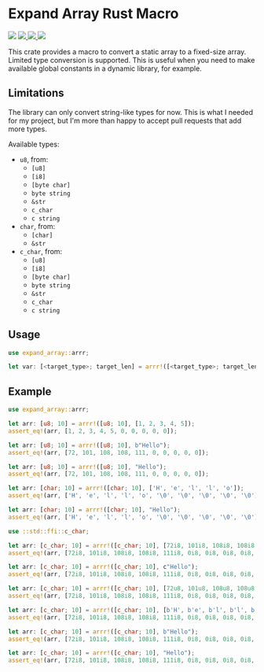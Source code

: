 # Expand Array Rust Macro

![](https://img.shields.io/github/actions/workflow/status/acovaci/expand-array-rust-macro/rust.yml)
[
![](https://img.shields.io/crates/v/expand-array)
![](https://img.shields.io/crates/d/expand-array)
![](https://img.shields.io/crates/l/expand-array)
](https://crates.io/crates/expand-array)

This crate provides a macro to convert a static array to a fixed-size array.
Limited type conversion is supported. This is useful when you need to make
available global constants in a dynamic library, for example.

## Limitations

The library can only convert string-like types for now. This is what I needed
for my project, but I'm more than happy to accept pull requests that add more
types.

Available types:

- `u8`, from:
  - `[u8]`
  - `[i8]`
  - `[byte char]`
  - `byte string`
  - `&str`
  - `c_char`
  - `c string`
- `char`, from:
  - `[char]`
  - `&str`
- `c_char`, from:
  - `[u8]`
  - `[i8]`
  - `[byte char]`
  - `byte string`
  - `&str`
  - `c_char`
  - `c string`

## Usage

```rust
use expand_array::arrr;

let var: [<target_type>; target_len] = arrr!([<target_type>; target_len], <array>);
```

## Example

```rust
use expand_array::arrr;

let arr: [u8; 10] = arrr!([u8; 10], [1, 2, 3, 4, 5]);
assert_eq!(arr, [1, 2, 3, 4, 5, 0, 0, 0, 0, 0]);

let arr: [u8; 10] = arrr!([u8; 10], b"Hello");
assert_eq!(arr, [72, 101, 108, 108, 111, 0, 0, 0, 0, 0]);

let arr: [u8; 10] = arrr!([u8; 10], "Hello");
assert_eq!(arr, [72, 101, 108, 108, 111, 0, 0, 0, 0, 0]);

let arr: [char; 10] = arrr!([char; 10], ['H', 'e', 'l', 'l', 'o']);
assert_eq!(arr, ['H', 'e', 'l', 'l', 'o', '\0', '\0', '\0', '\0', '\0']);

let arr: [char; 10] = arrr!([char; 10], "Hello");
assert_eq!(arr, ['H', 'e', 'l', 'l', 'o', '\0', '\0', '\0', '\0', '\0']);

use ::std::ffi::c_char;

let arr: [c_char; 10] = arrr!([c_char; 10], [72i8, 101i8, 108i8, 108i8, 111i8]);
assert_eq!(arr, [72i8, 101i8, 108i8, 108i8, 111i8, 0i8, 0i8, 0i8, 0i8, 0i8]);

let arr: [c_char; 10] = arrr!([c_char; 10], c"Hello");
assert_eq!(arr, [72i8, 101i8, 108i8, 108i8, 111i8, 0i8, 0i8, 0i8, 0i8, 0i8]);

let arr: [c_char; 10] = arrr!([c_char; 10], [72u8, 101u8, 108u8, 108u8, 111u8]);
assert_eq!(arr, [72i8, 101i8, 108i8, 108i8, 111i8, 0i8, 0i8, 0i8, 0i8, 0i8]);

let arr: [c_char; 10] = arrr!([c_char; 10], [b'H', b'e', b'l', b'l', b'o']);
assert_eq!(arr, [72i8, 101i8, 108i8, 108i8, 111i8, 0i8, 0i8, 0i8, 0i8, 0i8]);

let arr: [c_char; 10] = arrr!([c_char; 10], b"Hello");
assert_eq!(arr, [72i8, 101i8, 108i8, 108i8, 111i8, 0i8, 0i8, 0i8, 0i8, 0i8]);

let arr: [c_char; 10] = arrr!([c_char; 10], "Hello");
assert_eq!(arr, [72i8, 101i8, 108i8, 108i8, 111i8, 0i8, 0i8, 0i8, 0i8, 0i8]);
```
